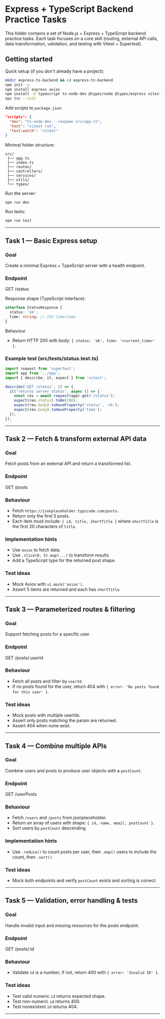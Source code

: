 
# Express + TypeScript Backend Practice Tasks

This folder contains a set of Node.js + Express + TypeScript backend practice tasks. Each task focuses on a core skill (routing, external API calls, data transformation, validation, and testing with Vitest + Supertest).

## Getting started

Quick setup (if you don't already have a project):

```bash
mkdir express-ts-backend && cd express-ts-backend
npm init -y
npm install express axios
npm install -D typescript ts-node-dev @types/node @types/express vitest supertest @types/supertest
npx tsc --init
```

Add scripts to `package.json`:

```json
"scripts": {
  "dev": "ts-node-dev --respawn src/app.ts",
  "test": "vitest run",
  "test:watch": "vitest"
}
```

Minimal folder structure:

```
src/
 ├── app.ts
 ├── index.ts
 ├── routes/
 ├── controllers/
 ├── services/
 ├── utils/
 └── types/
```

Run the server:

```bash
npm run dev
```

Run tests:

```bash
npm run test
```

---

## Task 1 — Basic Express setup

### Goal

Create a minimal Express + TypeScript server with a health endpoint.

### Endpoint

GET /status

Response shape (TypeScript interface):

```ts
interface StatusResponse {
  status: 'ok';
  time: string; // ISO timestamp
}
```

Behaviour

- Return HTTP 200 with body: `{ status: 'ok', time: '<current_time>' }`.

### Example test (src/tests/status.test.ts)

```ts
import request from 'supertest';
import app from '../app';
import { describe, it, expect } from 'vitest';

describe('GET /status', () => {
  it('returns server status', async () => {
    const res = await request(app).get('/status');
    expect(res.status).toBe(200);
    expect(res.body).toHaveProperty('status', 'ok');
    expect(res.body).toHaveProperty('time');
  });
});
```

---

## Task 2 — Fetch & transform external API data

### Goal

Fetch posts from an external API and return a transformed list.

### Endpoint

GET /posts

### Behaviour

- Fetch `https://jsonplaceholder.typicode.com/posts`.
- Return only the first 5 posts.
- Each item must include: `{ id, title, shortTitle }` where `shortTitle` is the first 20 characters of `title`.

### Implementation hints

- Use `axios` to fetch data.
- Use `.slice(0, 5).map(...)` to transform results.
- Add a TypeScript type for the returned post shape.

### Test ideas

- Mock Axios with `vi.mock('axios')`.
- Assert 5 items are returned and each has `shortTitle`.

---

## Task 3 — Parameterized routes & filtering

### Goal

Support fetching posts for a specific user.

### Endpoint

GET /posts/:userId

### Behaviour

- Fetch all posts and filter by `userId`.
- If no posts found for the user, return 404 with `{ error: 'No posts found for this user' }`.

### Test ideas

- Mock posts with multiple userIds.
- Assert only posts matching the param are returned.
- Assert 404 when none exist.

---

## Task 4 — Combine multiple APIs

### Goal

Combine users and posts to produce user objects with a `postCount`.

### Endpoint

GET /userPosts

### Behaviour

- Fetch `/users` and `/posts` from jsonplaceholder.
- Return an array of users with shape: `{ id, name, email, postCount }`.
- Sort users by `postCount` descending.

### Implementation hints

- Use `.reduce()` to count posts per user, then `.map()` users to include the count, then `.sort()`.

### Test ideas

- Mock both endpoints and verify `postCount` exists and sorting is correct.

---

## Task 5 — Validation, error handling & tests

### Goal

Handle invalid input and missing resources for the posts endpoint.

### Endpoint

GET /posts/:id

### Behaviour

- Validate `id` is a number; if not, return 400 with `{ error: 'Invalid ID' }`.

### Test ideas

- Test valid numeric `id` returns expected shape.
- Test non-numeric `id` returns 400.
- Test nonexistent `id` returns 404.

---

